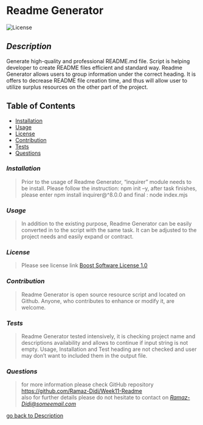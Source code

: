 
  
  # Readme Generator <br />
  ![License](https://img.shields.io/badge/License-Boost_1.0-lightblue.svg)
  ## *Description*
  Generate high-quality and professional README.md file. Script is helping developer to create README files efficient and standard way.  Readme Generator allows users to group information under the correct heading. It is offers to decrease README file creation time, and thus will allow user to utilize surplus resources on the other part of the project.
  
  ## Table of Contents 
- [Installation](#installation)<br />
- [Usage](#usage)<br />
- [License](#license)<br />
- [Contribution](#contribution)<br />
- [Tests](#tests)<br /> 
- [Questions](#questions)<br />

### *Installation*
> Prior to the usage of Readme Generator, “inquirer” module needs to be install. Please follow the instruction:  npm init –y, after task finishes, please enter npm install inquirer@^8.0.0 and final : node index.mjs

### *Usage*
> In addition to the existing purpose, Readme Generator can be easily converted in to the script with the same task. It can be adjusted to the project needs and easily expand or contract.

### *License*
> Please see license link  [Boost Software License 1.0](https://www.boost.org/LICENSE_1_0.txt)

### *Contribution*
>  Readme Generator is open source resource script and located on Github. Anyone, who contributes to enhance or modify it, are welcome.

### *Tests*
>  Readme Generator tested intensively, it is checking project name and descriptions availability and allows to continue if input string is not empty. Usage, Installation and Test heading are not checked and user may don’t want to included them in the output file.

### *Questions*
>  for more information please check GitHub repository https://github.com/Ramaz-Didi/Week11-Readme<br />
 also for further details please do not hesitate to contact on *Ramaz-Didi@someemail.com*

 
[go back to Description](#description)
      
     